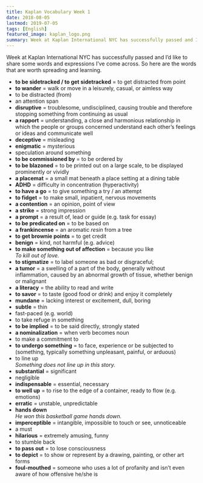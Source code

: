 ```yaml
---
title: Kaplan Vocabulary Week 1
date: 2018-08-05
lastmod: 2019-07-05
tags: [English]
featured_image: kaplan_logo.png
summary: Week at Kaplan International NYC has successfully passed and I’d like to share some words and expressions I’ve come across.
---
```


Week at Kaplan International NYC has successfully passed and I’d like to share some words and expressions I’ve come across. So here are the words that are worth spreading and learning.

- **to be sidetracked / to get sidetracked** = to get distracted from point
- **to wander** = walk or move in a leisurely, casual, or aimless way
- to be distracted (from)
- an attention span
- **disruptive** = troublesome, undisciplined, causing trouble and therefore stopping something from continuing as usual
- **a rapport** = understanding, a close and harmonious relationship in which the people or groups concerned understand each other’s feelings or ideas and communicate well
- **deceptive** = misleading
- **enigmatic** = mysterious
- speculation around something
- **to be commissioned by** = to be ordered by
- **to be blazoned** = to be printed out on a large scale, to be displayed prominently or vividly
- **a placemat** = a small mat beneath a place setting at a dining table
- **ADHD** = difficulty in concentration (hyperactivity)
- **to have a go** = to give something a try / an attempt
- **to fidget** = to make small, inpatient, nervous movements
- **a contention** = an opinion, point of view
- **a strike** = strong impression
- **a prompt** = a result of, lead or guide (e.g. task for essay)
- **to be predicated on** = to be based on
- **a frankincense** = an aromatic _resin_ from a tree
- **to get brownie points** = to get credit
- **benign** = kind, not harmful (e.g. advice)
- **to make something out of affection** = because you like  
_To kill out of love._
- **to stigmatize** = to label someone as bad or disgraceful;
- **a tumor** = a swelling of a part of the body, generally without inflammation, caused by an abnormal growth of tissue, whether benign or malignant
- **a literacy** = the ability to read and write
- **to savor** = to taste (good food or drink) and enjoy it completely
- **mundane** = lacking interest or excitement, dull, boring
- **subtle** = thin
- fast-paced (e.g. world)
- to take refuge in something
- **to be implied** = to be said directly, strongly stated
- **a nominalization** = when verb becomes noun
- to make a commitment to
- **to undergo something** = to face, experience or be subjected to (something, typically something unpleasant, painful, or arduous)
- to line up  
_Something does not line up in this story._
- **substantial** = significant
- negligible
- **indispensable** = essential, necessary
- **to well up** = to rise to the edge of a container, ready to flow (e.g. emotions)
- **erratic** = unstable, unpredictable
- **hands down**  
_He won this basketball game hands down._
- **imperceptible** = intangible, impossible to touch or see, unnoticeable
- a must
- **hilarious** = extremely amusing, funny
- to stumble back
- **to pass out** = to lose consciousness
- **to depict** = to show or represent by a drawing, painting, or other art forms
- **foul-mouthed** = someone who uses a lot of profanity and isn’t even aware of how offensive he/she is